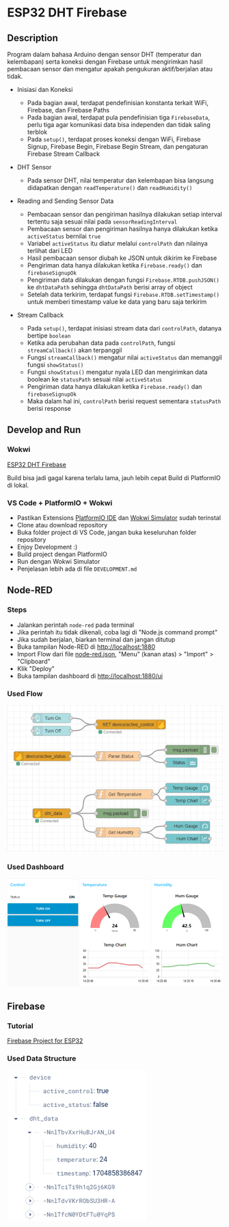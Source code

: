 # ESP32 DHT Firebase

## Description

Program dalam bahasa Arduino dengan sensor DHT (temperatur dan kelembapan) serta koneksi dengan Firebase untuk mengirimkan hasil pembacaan sensor dan mengatur apakah pengukuran aktif/berjalan atau tidak.

-   Inisiasi dan Koneksi

    -   Pada bagian awal, terdapat pendefinisian konstanta terkait WiFi, Firebase, dan Firebase Paths
    -   Pada bagian awal, terdapat pula pendefinisian tiga `FirebaseData`, perlu tiga agar komunikasi data bisa independen dan tidak saling terblok
    -   Pada `setup()`, terdapat proses koneksi dengan WiFi, Firebase Signup, Firebase Begin, Firebase Begin Stream, dan pengaturan Firebase Stream Callback

-   DHT Sensor

    -   Pada sensor DHT, nilai temperatur dan kelembapan bisa langsung didapatkan dengan `readTemperature()` dan `readHumidity()`

-   Reading and Sending Sensor Data

    -   Pembacaan sensor dan pengiriman hasilnya dilakukan setiap interval tertentu saja sesuai nilai pada `sensorReadingInterval`
    -   Pembacaan sensor dan pengiriman hasilnya hanya dilakukan ketika `activeStatus` bernilai `true`
    -   Variabel `activeStatus` itu diatur melalui `controlPath` dan nilainya terlihat dari LED
    -   Hasil pembacaan sensor diubah ke JSON untuk dikirim ke Firebase
    -   Pengiriman data hanya dilakukan ketika `Firebase.ready()` dan `firebaseSignupOk`
    -   Pengiriman data dilakukan dengan fungsi `Firebase.RTDB.pushJSON()` ke `dhtDataPath` sehingga `dhtDataPath` berisi array of object
    -   Setelah data terkirim, terdapat fungsi `Firebase.RTDB.setTimestamp()` untuk memberi timestamp value ke data yang baru saja terkirim

-   Stream Callback

    -   Pada `setup()`, terdapat inisiasi stream data dari `controlPath`, datanya bertipe `boolean`
    -   Ketika ada perubahan data pada `controlPath`, fungsi `streamCallback()` akan terpanggil
    -   Fungsi `streamCallback()` mengatur nilai `activeStatus` dan memanggil fungsi `showStatus()`
    -   Fungsi `showStatus()` mengatur nyala LED dan mengirimkan data boolean ke `statusPath` sesuai nilai `activeStatus`
    -   Pengiriman data hanya dilakukan ketika `Firebase.ready()` dan `firebaseSignupOk`
    -   Maka dalam hal ini, `controlPath` berisi request sementara `statusPath` berisi response

## Develop and Run

### Wokwi

[ESP32 DHT Firebase](https://wokwi.com/projects/386977281632013313)

Build bisa jadi gagal karena terlalu lama, jauh lebih cepat Build di PlatformIO di lokal.

### VS Code + PlatformIO + Wokwi

-   Pastikan Extensions [PlatformIO IDE](https://marketplace.visualstudio.com/items?itemName=platformio.platformio-ide) dan [Wokwi Simulator](https://marketplace.visualstudio.com/items?itemName=Wokwi.wokwi-vscode) sudah terinstal
-   Clone atau download repository
-   Buka folder project di VS Code, jangan buka keseluruhan folder repository
-   Enjoy Development :)
-   Build project dengan PlatformIO
-   Run dengan Wokwi Simulator
-   Penjelasan lebih ada di file `DEVELOPMENT.md`

## Node-RED

### Steps

-   Jalankan perintah `node-red` pada terminal
-   Jika perintah itu tidak dikenali, coba lagi di "Node.js command prompt"
-   Jika sudah berjalan, biarkan terminal dan jangan ditutup
-   Buka tampilan Node-RED di [http://localhost:1880](http://localhost:1880)
-   Import Flow dari file [node-red.json](node-red.json), "Menu" (kanan atas) > "Import" > "Clipboard"
-   Klik "Deploy"
-   Buka tampilan dashboard di [http://localhost:1880/ui](http://localhost:1880/ui)

### Used Flow

![Node-RED Flow](<attachments/Node-RED Flow.png>)

### Used Dashboard

![Node-RED Dashboard](<attachments/Node-RED Dashboard.png>)

## Firebase

### Tutorial

[Firebase Project for ESP32](https://randomnerdtutorials.com/esp32-firebase-realtime-database)

### Used Data Structure

![Firebase Data Structure](<attachments/Firebase Data Structure.png>)
